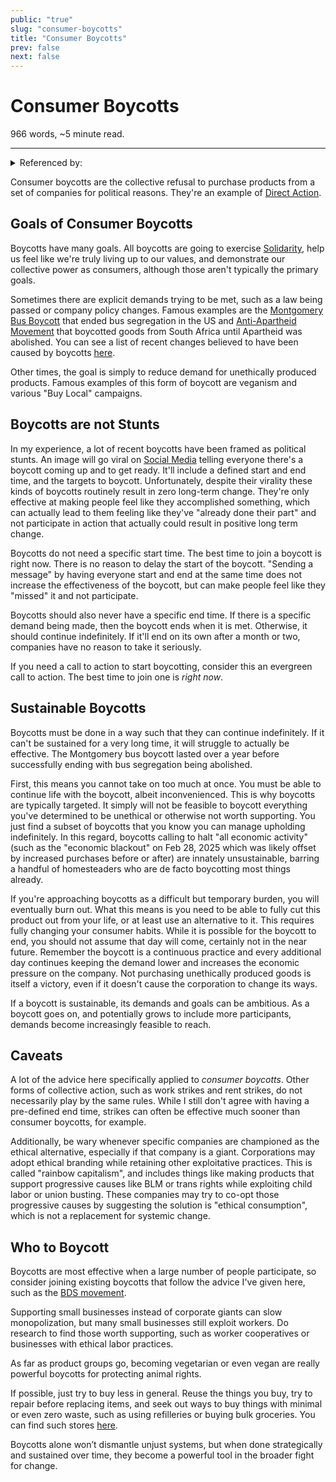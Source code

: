 ```yaml
---
public: "true"
slug: "consumer-boycotts"
title: "Consumer Boycotts"
prev: false
next: false
---
```

<script setup>
import { data } from '../../git.data.ts';
import { useData } from 'vitepress';
const pageData = useData();
</script>
<h1 class="p-name">Consumer Boycotts</h1>
<p>966 words, ~5 minute read. <span v-html="data[`site/${pageData.page.value.relativePath}`]" /></p>
<hr/>

<details><summary>Referenced by:</summary><a href="/garden/consumerism/index.md">Consumerism</a><a href="/garden/solidarity/index.md">Solidarity</a></details>

Consumer boycotts are the collective refusal to purchase products from a set of companies for political reasons. They're an example of [Direct Action](/garden/direct-action/index.md).

## Goals of Consumer Boycotts

Boycotts have many goals. All boycotts are going to exercise [Solidarity](/garden/solidarity/index.md), help us feel like we're truly living up to our values, and demonstrate our collective power as consumers, although those aren't typically the primary goals.

Sometimes there are explicit demands trying to be met, such as a law being passed or company policy changes. Famous examples are the [Montgomery Bus Boycott](https://kinginstitute.stanford.edu/montgomery-bus-boycott) that ended bus segregation in the US and [Anti-Apartheid Movement](https://www.aamarchives.org/campaigns/boycott.html) that boycotted goods from South Africa until Apartheid was abolished. You can see a list of recent changes believed to have been caused by boycotts [here](https://www.ethicalconsumer.org/ethicalcampaigns/boycotts/history-successful-boycotts).

Other times, the goal is simply to reduce demand for unethically produced products. Famous examples of this form of boycott are veganism and various "Buy Local" campaigns.

## Boycotts are not Stunts

In my experience, a lot of recent boycotts have been framed as political stunts. An image will go viral on [Social Media](/garden/social-media/index.md) telling everyone there's a boycott coming up and to get ready. It'll include a defined start and end time, and the targets to boycott. Unfortunately, despite their virality these kinds of boycotts routinely result in zero long-term change. They're only effective at making people feel like they accomplished something, which can actually lead to them feeling like they've "already done their part" and not participate in action that actually could result in positive long term change.

Boycotts do not need a specific start time. The best time to join a boycott is right now. There is no reason to delay the start of the boycott. "Sending a message" by having everyone start and end at the same time does not increase the effectiveness of the boycott, but can make people feel like they "missed" it and not participate.

Boycotts should also never have a specific end time. If there is a specific demand being made, then the boycott ends when it is met. Otherwise, it should continue indefinitely. If it'll end on its own after a month or two, companies have no reason to take it seriously.

If you need a call to action to start boycotting, consider this an evergreen call to action. The best time to join one is _right now_.

## Sustainable Boycotts

Boycotts must be done in a way such that they can continue indefinitely. If it can't be sustained for a very long time, it will struggle to actually be effective. The Montgomery bus boycott lasted over a year before successfully ending with bus segregation being abolished.

First, this means you cannot take on too much at once. You must be able to continue life with the boycott, albeit inconvenienced. This is why boycotts are typically targeted. It simply will not be feasible to boycott everything you've determined to be unethical or otherwise not worth supporting. You just find a subset of boycotts that you know you can manage upholding indefinitely. In this regard, boycotts calling to halt "all economic activity" (such as the "economic blackout" on Feb 28, 2025 which was likely offset by increased purchases before or after) are innately unsustainable, barring a handful of homesteaders who are de facto boycotting most things already.

If you're approaching boycotts as a difficult but temporary burden, you will eventually burn out. What this means is you need to be able to fully cut this product out from your life, or at least use an alternative to it. This requires fully changing your consumer habits. While it is possible for the boycott to end, you should not assume that day will come, certainly not in the near future. Remember the boycott is a continuous practice and every additional day continues keeping the demand lower and increases the economic pressure on the company. Not purchasing unethically produced goods is itself a victory, even if it doesn't cause the corporation to change its ways.

If a boycott is sustainable, its demands and goals can be ambitious. As a boycott goes on, and potentially grows to include more participants, demands become increasingly feasible to reach.

## Caveats

A lot of the advice here specifically applied to _consumer boycotts_. Other forms of collective action, such as work strikes and rent strikes, do not necessarily play by the same rules. While I still don't agree with having a pre-defined end time, strikes can often be effective much sooner than consumer boycotts, for example.

Additionally, be wary whenever specific companies are championed as the ethical alternative, especially if that company is a giant. Corporations may adopt ethical branding while retaining other exploitative practices. This is called "rainbow capitalism", and includes things like making products that support progressive causes like BLM or trans rights while exploiting child labor or union busting. These companies may try to co-opt those progressive causes by suggesting the solution is "ethical consumption", which is not a replacement for systemic change.

## Who to Boycott

Boycotts are most effective when a large number of people participate, so consider joining existing boycotts that follow the advice I've given here, such as the [BDS movement](https://bdsmovement.net/get-involved/what-to-boycott).

Supporting small businesses instead of corporate giants can slow monopolization, but many small businesses still exploit workers. Do research to find those worth supporting, such as worker cooperatives or businesses with ethical labor practices.

As far as product groups go, becoming vegetarian or even vegan are really powerful boycotts for protecting animal rights.

If possible, just try to buy less in general. Reuse the things you buy, try to repair before replacing items, and seek out ways to buy things with minimal or even zero waste, such as using refilleries or buying bulk groceries. You can find such stores [here](https://www.litterless.com/wheretoshop).

Boycotts alone won’t dismantle unjust systems, but when done strategically and sustained over time, they become a powerful tool in the broader fight for change.